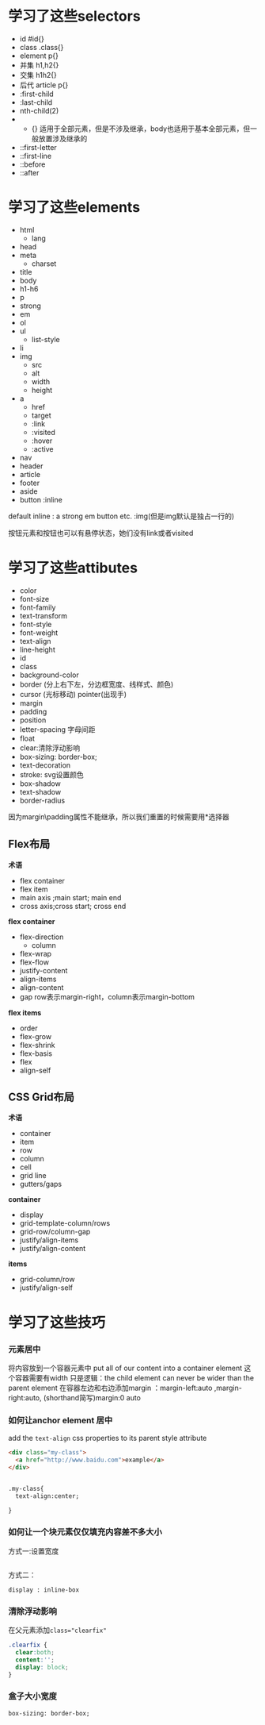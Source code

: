 # 学习了这些selectors
- id #id{}
- class .class{}
- element p{}
- 并集 h1,h2{}
- 交集 h1h2{}
- 后代 article p{}
- :first-child
- :last-child
- nth-child(2)
- * {} 适用于全部元素，但是不涉及继承，body也适用于基本全部元素，但一般放置涉及继承的
- ::first-letter
- ::first-line
- ::before
- ::after

# 学习了这些elements
- html
  - lang
- head
- meta
  - charset
- title
- body
- h1-h6
- p
- strong
- em
- ol
- ul
  - list-style
- li
- img
  - src
  - alt
  - width
  - height
- a
  - href
  - target
  - :link
  - :visited
  - :hover
  - :active
- nav
- header
- article
- footer
- aside
- button :inline

default inline : a  strong em button etc.
:img(但是img默认是独占一行的)

按钮元素和按钮也可以有悬停状态，她们没有link或者visited

# 学习了这些attibutes
- color
- font-size
- font-family
- text-transform
- font-style
- font-weight
- text-align
- line-height
- id
- class
- background-color
- border (分上右下左，分边框宽度、线样式、颜色)
- cursor (光标移动) pointer(出现手)
- margin
- padding
- position 
- letter-spacing 字母间距
- float
- clear:清除浮动影响
- box-sizing: border-box;
- text-decoration
- stroke: svg设置颜色
- box-shadow
- text-shadow
- border-radius

因为margin\padding属性不能继承，所以我们重置的时候需要用*选择器

## Flex布局

**术语**

- flex container
- flex item
- main axis ;main start; main end
- cross axis;cross start; cross end

**flex container**

- flex-direction
  - column
- flex-wrap
- flex-flow
- justify-content
- align-items
- align-content
- gap row表示margin-right，column表示margin-bottom

**flex items**

- order
- flex-grow
- flex-shrink
- flex-basis
- flex
- align-self

## CSS Grid布局

**术语**

- container
- item
- row
- column
- cell
- grid line
- gutters/gaps

**container**

- display
- grid-template-column/rows
- grid-row/column-gap
- justify/align-items
- justify/align-content

**items**

- grid-column/row
- justify/align-self

# 学习了这些技巧
### 元素居中

将内容放到一个容器元素中 put all of our content into a container element
这个容器需要有width
只是逻辑：the child element can never be wider than the parent element
在容器左边和右边添加margin ：margin-left:auto ,margin-right:auto, (shorthand简写)margin:0 auto

### 如何让anchor element 居中
add the `text-align` css properties to its parent style attribute

```html
<div class="my-class">
  <a href="http://www.baidu.com">example</a>
</div>


.my-class{
  text-align:center;

}
```

### 如何让一个块元素仅仅填充内容差不多大小
方式一:设置宽度
```

```
方式二：
```
display : inline-box
```
### 清除浮动影响
在父元素添加`class="clearfix"`
```css
.clearfix {
  clear:both;
  content:'';
  display: block;
}
```

### 盒子大小宽度
```
box-sizing: border-box;
```